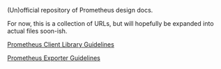 (Un)official repository of Prometheus design docs.

For now, this is a collection of URLs, but will hopefully be expanded into actual files soon-ish.

[Prometheus Client Library Guidelines](https://docs.google.com/document/d/1zHwWVigeAITbaAp6BR4uCByRJH7rtTv4ve6SsoEXJ_Q)

[Prometheus Exporter Guidelines](https://docs.google.com/document/d/1JapuiRbp-XoyECgl2lPdxITrhm5IyCUq9iA_h6jp3OY/)
